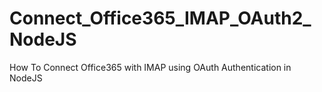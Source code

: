 # Connect_Office365_IMAP_OAuth2_NodeJS
How To Connect Office365 with IMAP using OAuth Authentication in NodeJS
